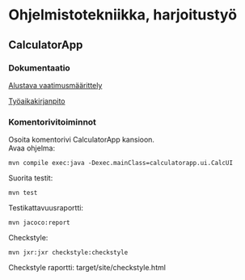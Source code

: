 # Ohjelmistotekniikka, harjoitustyö

## CalculatorApp

### Dokumentaatio

[Alustava vaatimusmäärittely](https://github.com/vexoo/ot-harjoitustyo/blob/master/CalculatorApp/dokumentaatio/vaatimusmaarittely.md)

[Työaikakirjanpito](https://github.com/vexoo/ot-harjoitustyo/blob/master/CalculatorApp/dokumentaatio/tyoaikakirjanpito.md)

### Komentorivitoiminnot

Osoita komentorivi CalculatorApp kansioon.<br/>
Avaa ohjelma:

```
mvn compile exec:java -Dexec.mainClass=calculatorapp.ui.CalcUI
```

Suorita testit:

```
mvn test
```

Testikattavuusraportti:

```
mvn jacoco:report
```

Checkstyle:

```
mvn jxr:jxr checkstyle:checkstyle
```
Checkstyle raportti: target/site/checkstyle.html

